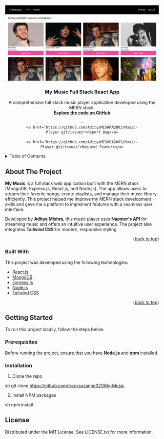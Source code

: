 <div id="top"></div>

<!-- PROJECT LOGO -->
<br />
<div align="center">
  <a href="https://mymusic-uk.netlify.app/">
    <img src="/src/images/screenshot.png" alt="Logo" >
  </a>

  <h3 align="center">My Music Full Stack React App</h3>

  <p align="center">
    A comprehensive full stack music player application developed using the MERN stack.
    <br />
    <a href="https://github.com/AdityaMISHRA2803/Music-Player.git"><strong>Explore the code on GitHub</strong></a>
    <br />
    
    
    ·
    <a href="https://github.com/AdityaMISHRA2803/Music-Player.git/issues">Report Bug</a>
    ·
    <a href="https://github.com/AdityaMISHRA2803/Music-Player.git/issues">Request Feature</a>
  </p>
</div>

<!-- TABLE OF CONTENTS -->
<details>
  <summary>Table of Contents</summary>
  <ol>
    <li>
      <a href="#about-the-project">About The Project</a>
      <ul>
        <li><a href="#built-with">Built With</a></li>
      </ul>
    </li>
    <li>
      <a href="#getting-started">Getting Started</a>
      <ul>
        <li><a href="#prerequisites">Prerequisites</a></li>
        <li><a href="#installation">Installation</a></li>
      </ul>
    </li>
  </ol>
</details>

<!-- ABOUT THE PROJECT -->

## About The Project

**My Music** is a full stack web application built with the MERN stack (MongoDB, Express.js, React.js, and Node.js). The app allows users to stream their favorite songs, create playlists, and manage their music library efficiently. This project helped me improve my MERN stack development skills and gave me a platform to implement features with a seamless user interface.

Developed by **Aditya Mishra**, this music player uses **Napster's API** for streaming music and offers an intuitive user experience. The project also integrates **Tailwind CSS** for modern, responsive styling.

<p align="right">(<a href="#top">back to top</a>)</p>

### Built With

This project was developed using the following technologies:

- [React.js](https://reactjs.org/)
- [MongoDB](https://www.mongodb.com/)
- [Express.js](https://expressjs.com/)
- [Node.js](https://nodejs.org/en/)
- [Tailwind CSS](https://tailwindcss.com/)

<p align="right">(<a href="#top">back to top</a>)</p>

<!-- GETTING STARTED -->

## Getting Started

To run this project locally, follow the steps below.

### Prerequisites

Before running the project, ensure that you have **Node.js** and **npm** installed.

### Installation

1. Clone the repo
   
sh
   git clone https://github.com/tracysuzanne321/My-Music

2. Install NPM packages
   
sh
   npm install

## License

Distributed under the MIT License. See LICENSE.txt for more information.


